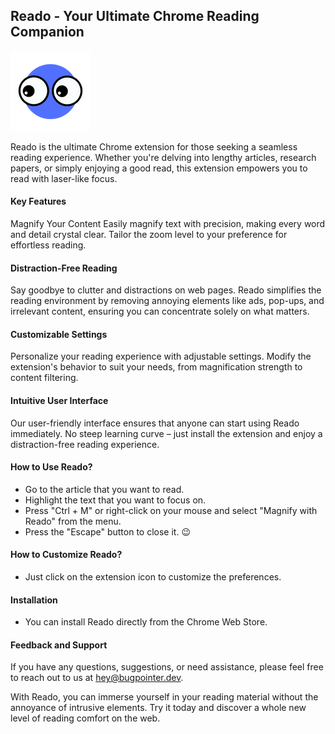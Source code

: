 ## Reado - Your Ultimate Chrome Reading Companion

<img src="https://github.com/cinaaaa/reado/blob/main/public/img/logo-128.png?raw=true" width="128px" height="128px" />

Reado is the ultimate Chrome extension for those seeking a seamless reading experience. Whether you're delving into lengthy articles, research papers, or simply enjoying a good read, this extension empowers you to read with laser-like focus.

#### Key Features
Magnify Your Content
Easily magnify text with precision, making every word and detail crystal clear. Tailor the zoom level to your preference for effortless reading.

#### Distraction-Free Reading
Say goodbye to clutter and distractions on web pages. Reado simplifies the reading environment by removing annoying elements like ads, pop-ups, and irrelevant content, ensuring you can concentrate solely on what matters.

#### Customizable Settings
Personalize your reading experience with adjustable settings. Modify the extension's behavior to suit your needs, from magnification strength to content filtering.

#### Intuitive User Interface
Our user-friendly interface ensures that anyone can start using Reado immediately. No steep learning curve – just install the extension and enjoy a distraction-free reading experience.

#### How to Use Reado?
- Go to the article that you want to read.
- Highlight the text that you want to focus on.
- Press "Ctrl + M" or right-click on your mouse and select "Magnify with Reado" from the menu.
- Press the "Escape" button to close it. 😉

#### How to Customize Reado?
- Just click on the extension icon to customize the preferences.

#### Installation
- You can install Reado directly from the Chrome Web Store.

#### Feedback and Support
If you have any questions, suggestions, or need assistance, please feel free to reach out to us at hey@bugpointer.dev.

With Reado, you can immerse yourself in your reading material without the annoyance of intrusive elements. Try it today and discover a whole new level of reading comfort on the web.
